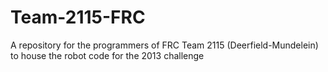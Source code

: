 Team-2115-FRC
=============

A repository for the programmers of FRC Team 2115 (Deerfield-Mundelein) to house the robot code for the 2013 challenge